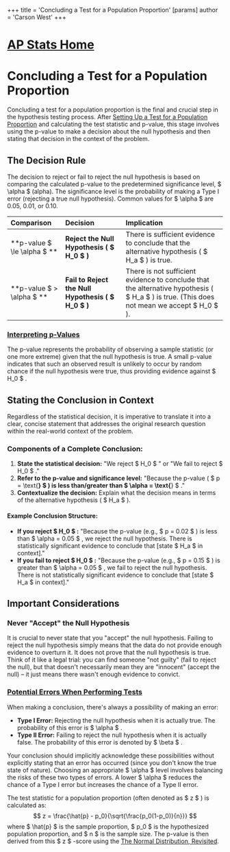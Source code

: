 +++
 title = 'Concluding a Test for a Population Proportion'
[params]
	author = 'Carson West'
+++
# [AP Stats Home](./../ap-stats-home/)
# Concluding a Test for a Population Proportion

Concluding a test for a population proportion is the final and crucial step in the hypothesis testing process. After [Setting Up a Test for a Population Proportion](./../setting-up-a-test-for-a-population-proportion/) and calculating the test statistic and p-value, this stage involves using the p-value to make a decision about the null hypothesis and then stating that decision in the context of the problem.

## The Decision Rule

The decision to reject or fail to reject the null hypothesis is based on comparing the calculated p-value to the predetermined significance level,  $ \alpha $  (alpha). The significance level is the probability of making a Type I error (rejecting a true null hypothesis). Common values for  $ \alpha $  are 0.05, 0.01, or 0.10.

| Comparison           | Decision                         | Implication                                                                                             |
| :------------------- | :------------------------------- | :------------------------------------------------------------------------------------------------------ |
| **p-value  $ \le \alpha $ ** | **Reject the Null Hypothesis ( $ H_0 $ )** | There is sufficient evidence to conclude that the alternative hypothesis ( $ H_a $ ) is true.                   |
| **p-value  $  > \alpha $ ** | **Fail to Reject the Null Hypothesis ( $ H_0 $ )** | There is not sufficient evidence to conclude that the alternative hypothesis ( $ H_a $ ) is true. (This does not mean we accept  $ H_0 $ ). |

### [Interpreting p-Values](./../interpreting-p-values/)
The p-value represents the probability of observing a sample statistic (or one more extreme) given that the null hypothesis is true. A small p-value indicates that such an observed result is unlikely to occur by random chance if the null hypothesis were true, thus providing evidence against  $ H_0 $ .

## Stating the Conclusion in Context

Regardless of the statistical decision, it is imperative to translate it into a clear, concise statement that addresses the original research question within the real-world context of the problem.

### Components of a Complete Conclusion:
1.  **State the statistical decision:** "We reject  $ H_0 $ " or "We fail to reject  $ H_0 $ ."
2.  **Refer to the p-value and significance level:** "Because the p-value ( $ p = \text{____} $ ) is less than/greater than  $ \alpha = \text{____} $ ."
3.  **Contextualize the decision:** Explain what the decision means in terms of the alternative hypothesis ( $ H_a $ ).

#### Example Conclusion Structure:
*   **If you reject  $ H_0 $ :** "Because the p-value (e.g.,  $ p = 0.02 $ ) is less than  $ \alpha = 0.05 $ , we reject the null hypothesis. There is statistically significant evidence to conclude that [state  $ H_a $  in context]."
*   **If you fail to reject  $ H_0 $ :** "Because the p-value (e.g.,  $ p = 0.15 $ ) is greater than  $ \alpha = 0.05 $ , we fail to reject the null hypothesis. There is not statistically significant evidence to conclude that [state  $ H_a $  in context]."

## Important Considerations

### Never "Accept" the Null Hypothesis
It is crucial to never state that you "accept" the null hypothesis. Failing to reject the null hypothesis simply means that the data do not provide enough evidence to overturn it. It does not prove that the null hypothesis is true. Think of it like a legal trial: you can find someone "not guilty" (fail to reject the null), but that doesn't necessarily mean they are "innocent" (accept the null) – it just means there wasn't enough evidence to convict.

### [Potential Errors When Performing Tests](./../potential-errors-when-performing-tests/)
When making a conclusion, there's always a possibility of making an error:
*   **Type I Error:** Rejecting the null hypothesis when it is actually true. The probability of this error is  $ \alpha $ .
*   **Type II Error:** Failing to reject the null hypothesis when it is actually false. The probability of this error is denoted by  $ \beta $ .

Your conclusion should implicitly acknowledge these possibilities without explicitly stating that an error has occurred (since you don't know the true state of nature). Choosing an appropriate  $ \alpha $  level involves balancing the risks of these two types of errors. A lower  $ \alpha $  reduces the chance of a Type I error but increases the chance of a Type II error.

The test statistic for a population proportion (often denoted as  $ z $ ) is calculated as:
 $$ z = \frac{\hat{p} - p_0}{\sqrt{\frac{p_0(1-p_0)}{n}}} $$  where  $ \hat{p} $  is the sample proportion,  $ p_0 $  is the hypothesized population proportion, and  $ n $  is the sample size. The p-value is then derived from this  $ z $ -score using the [The Normal Distribution, Revisited](./../the-normal-distribution,-revisited/).